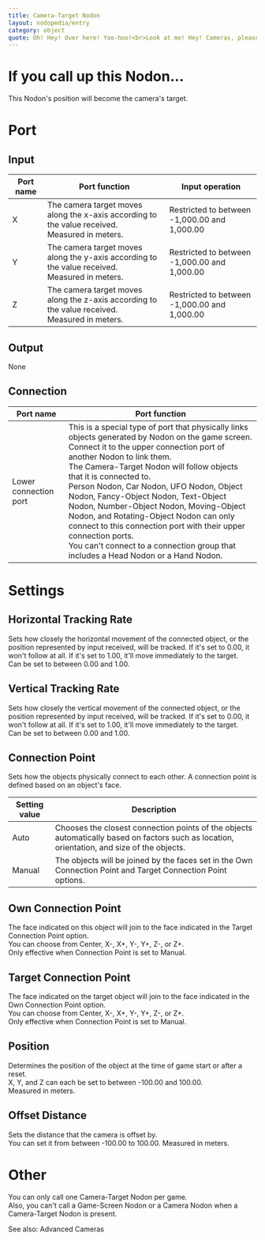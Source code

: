 ```yaml
---
title: Camera-Target Nodon
layout: nodopedia/entry
category: object
quote: Oh! Hey! Over here! Yoo-hoo!<br>Look at me! Hey! Cameras, please!
---
```


# If you call up this Nodon...
This Nodon's position will become the camera's target.

# Port
## Input
<div class="table-wrapper"><table><thead><tr><th>Port name</th><th>Port function</th><th>Input operation</th></tr></thead><tbody><tr><td>X</td><td>The camera target moves along the x-axis according to the value received.<br>Measured in meters.<br></td><td>Restricted to between -1,000.00 and 1,000.00</td></tr><tr><td>Y</td><td>The camera target moves along the y-axis according to the value received.<br>Measured in meters.<br></td><td>Restricted to between -1,000.00 and 1,000.00</td></tr><tr><td>Z</td><td>The camera target moves along the z-axis according to the value received.<br>Measured in meters.<br></td><td>Restricted to between -1,000.00 and 1,000.00</td></tr></tbody></table></div>

## Output
None

## Connection
<div class="table-wrapper"><table><thead><tr><th>Port name</th><th>Port function</th></tr></thead><tbody><tr><td>Lower connection port</td><td>This is a special type of port that physically links objects generated by Nodon on the game screen. Connect it to the upper connection port of another Nodon to link them.<br>The Camera-Target Nodon will follow objects that it is connected to.<br>Person Nodon, Car Nodon, UFO Nodon, Object Nodon, Fancy-Object Nodon, Text-Object Nodon, Number-Object Nodon, Moving-Object Nodon, and Rotating-Object Nodon can only connect to this connection port with their upper connection ports.<br>You can't connect to a connection group that includes a Head Nodon or a Hand Nodon.</td></tr></tbody></table></div>

# Settings
## Horizontal Tracking Rate
Sets how closely the horizontal movement of the connected object, or the position represented by input received, will be tracked. If it's set to 0.00, it won't follow at all. If it's set to 1.00, it'll move immediately to the target.<br>
Can be set to between 0.00 and 1.00.

## Vertical Tracking Rate
Sets how closely the vertical movement of the connected object, or the position represented by input received, will be tracked. If it's set to 0.00, it won't follow at all. If it's set to 1.00, it'll move immediately to the target.<br>
Can be set to between 0.00 and 1.00.

## Connection Point
Sets how the objects physically connect to each other. A connection point is defined based on an object's face.

<div class="table-wrapper"><table><thead><tr><th>Setting value</th><th>Description</th></tr></thead><tbody><tr><td>Auto</td><td>Chooses the closest connection points of the objects automatically based on factors such as location, orientation, and size of the objects.</td></tr><tr><td>Manual</td><td>The objects will be joined by the faces set in the Own Connection Point and Target Connection Point options.</td></tr></tbody></table></div>

## Own Connection Point
The face indicated on this object will join to the face indicated in the Target Connection Point option.<br>
You can choose from Center, X-, X+, Y-, Y+, Z-, or Z+.<br>
Only effective when Connection Point is set to Manual.

## Target Connection Point
The face indicated on the target object will join to the face indicated in the Own Connection Point option.<br>
You can choose from Center, X-, X+, Y-, Y+, Z-, or Z+.<br>
Only effective when Connection Point is set to Manual.

## Position
Determines the position of the object at the time of game start or after a reset.<br>
X, Y, and Z can each be set to between -100.00 and 100.00.<br>
Measured in meters.

## Offset Distance
Sets the distance that the camera is offset by.<br>
You can set it from between -100.00 to 100.00. Measured in meters.

# Other
You can only call one Camera-Target Nodon per game.<br>
Also, you can't call a Game-Screen Nodon or a Camera Nodon when a Camera-Target Nodon is present.

See also: Advanced Cameras